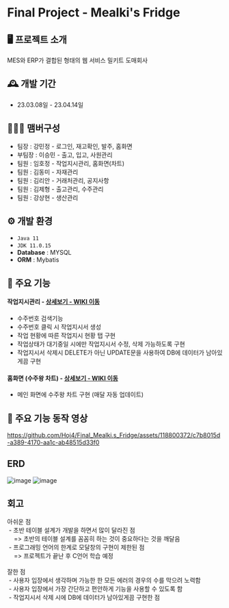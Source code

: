 # Final Project - Mealki's Fridge

## 🖥️ 프로젝트 소개
  MES와 ERP가 결합된 형태의 웹 서비스 밀키트 도매회사
<br>

## 🕰️ 개발 기간
* 23.03.08일 - 23.04.14일

## 🧑‍🤝‍🧑 맴버구성
 - 팀장  : 강민정 - 로그인, 재고확인, 발주, 홈화면
 - 부팀장 : 이승민 - 출고, 입고, 사원관리
 - 팀원 : 임호정 - 작업지시관리, 홈화면(차트)
 - 팀원 : 김동미 - 자재관리
 - 팀원 : 김리안 - 거래처관리, 공지사항
 - 팀원 : 김제형 - 출고관리, 수주관리
 - 팀원 : 강상현 - 생산관리

## ⚙️ 개발 환경
- `Java 11`
- `JDK 11.0.15`
- **Database** : MYSQL
- **ORM** : Mybatis

## 📌 주요 기능
#### 작업지시관리 - <a href="https://github.com/Hoj4/Final_Mealki.s_Fridge/wiki/%EC%9E%91%EC%97%85%EC%A7%80%EC%8B%9C%EA%B4%80%EB%A6%AC" >상세보기 - WIKI 이동</a>
- 수주번호 검색기능
- 수주번호 클릭 시 작업지시서 생성
- 작업 현황에 따른 작업지시 현황 탭 구현
- 작업상태가 대기중일 시에만 작업지시서 수정, 삭제 가능하도록 구현
- 작업지시서 삭제시 DELETE가 아닌 UPDATE문을 사용하여 DB에 데이터가 남아있게끔 구현
#### 홈화면 (수주왕 차트) - <a href="https://github.com/Hoj4/Final_Mealki.s_Fridge/wiki/%EC%88%98%EC%A3%BC%EC%99%95%EC%B0%A8%ED%8A%B8" >상세보기 - WIKI 이동</a>
- 메인 화면에 수주왕 차트 구현 (매달 자동 업데이트)

## 📌 주요 기능 동작 영상


https://github.com/Hoj4/Final_Mealki.s_Fridge/assets/118800372/c7b8015d-a389-4170-aa1c-ab48515d33f0


## ERD
![image](https://github.com/Hoj4/Final_Mealki.s_Fridge/assets/118800372/fc54e9ef-0129-4fdf-be12-633cb9c255a2)
![image](https://github.com/Hoj4/Final_Mealki.s_Fridge/assets/118800372/fab94f14-45fe-43e3-ac2a-2bcbe24a8933)

## 회고
아쉬운 점<br>
 - 초반 테이블 설계가 개발을 하면서 많이 달라진 점<br>
    => 초반의 테이블 설계를 꼼꼼히 하는 것이 중요하다는 것을 깨달음 <br>
 - 프로그래밍 언어의 한계로 모달창의 구현이 제한된 점<br>
    => 프로젝트가 끝난 후 C언어 학습 예정<br>
<br>
잘한 점 <br>
 - 사용자 입장에서 생각하며 가능한 한 모든 에러의 경우의 수를 막으려 노력함 <br>
 - 사용자 입장에서 가장 간단하고 편안하게 기능을 사용할 수 있도록 함  <br>
 - 작업지시서 삭제 시에 DB에 데이터가 남아있게끔 구현한 점



